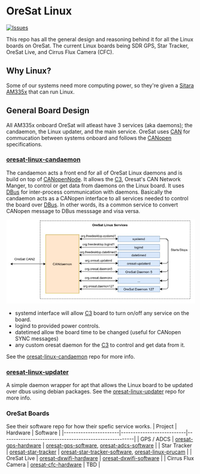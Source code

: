 # OreSat Linux
[![Issues](https://img.shields.io/github/issues/oresat/oresat-linux)](https://github.com/oresat/oresat-linux/issues)

This repo has all the general design and reasoning behind it for all the Linux boards on OreSat.
The current Linux boards being SDR GPS, Star Tracker, OreSat Live, and Cirrus Flux Camera (CFC).


## Why Linux?
Some of our systems need more computing power, so they're given a [Sitara AM335x] that can run Linux.


## General Board Design
All AM335x onboard OreSat will atleast have 3 services (aka daemons); the candaemon, the Linux updater, and the main service. 
OreSat uses [CAN] for commucation between systems onboard and follows the [CANopen] specifications.

### [oresat-linux-candaemon]
The candaemon acts a front end for all of OreSat Linux daemons and is build on top of [CANopenNode]. 
It allows the [C3], Oresat's CAN Network Manger, to control or get data from daemons on the Linux board. 
It uses [DBus] for inter-process communication with daemons. 
Basically the candaemon acts as a CANopen interface to all services needed to control the board over [DBus].
In other words, its a common service to convert CANopen message to DBus messsage and visa versa.

![](docs/oresat_linux_diagram.jpg)
- systemd interface will allow [C3] board to turn on/off any service on the board.
- logind to provided power controls.
- datetimed allow the board time to be changed (useful for CANopen SYNC messages)
- any custom oresat daemon for the [C3] to control and get data from it.


See the [oresat-linux-candaemon] repo for more info.

### [oresat-linux-updater]
A simple daemon wrapper for apt that allows the Linux board to be updated over dbus using debian packages.
See the [oresat-linux-updater] repo for more info.

### OreSat Boards
See their software repo for how their spefic service works.
| Project               | Hardware                  | Software                                              |
|-----------------------|---------------------------|-------------------------------------------------------|
| GPS / ADCS            | [oresat-gps-hardware]     | [oresat-gps-software], [oresat-adcs-software]         |
| Star Tracker          | [oresat-star-tracker]     | [oresat-star-tracker-software], [oresat-linux-prucam] |
| OreSat Live           | [oresat-dxwifi-hardware]  | [oresat-dxwifi-software]                              |
| Cirrus Flux Camera    | [oresat-cfc-hardware]     | TBD                                                   |


<!-- OreSat repos -->
[oresat-adcs-software]:https://github.com/oresat/oresat-adcs-software
[oresat-gps-software]:https://github.com/oresat/oresat-gps-software
[oresat-gps-hardware]:https://github.com/oresat/oresat-gps-hardware
[oresat-star-tracker]:https://github.com/oresat/oresat-star-tracker
[oresat-star-tracker-software]:https://github.com/oresat/oresat-star-tracker-software
[oresat-dxwifi-hardware]:https://github.com/oresat/oresat-dxwifi-hardware
[oresat-dxwifi-software]:https://github.com/oresat/oresat-dxwifi-software
[oresat-cfc-hardware]:https://github.com/oresat/oresat-cfc-hardware
[oresat-linux-candaemon]:https://github.com/oresat/oresat-linux-candaemon
[oresat-linux-updater]:https://github.com/oresat/oresat-linux-updater
[oresat-linux-prucam]:https://github.com/oresat/oresat-linux-prucam
[C3]:https://github.com/oresat/oresat-c3

<!-- Other repos -->
[CANopenNode]:https://github.com/CANopenNode/CANopenNode

<!-- Other links -->
[CAN]:https://en.wikipedia.org/wiki/CAN_bus
[CANopen]:https://en.wikipedia.org/wiki/CANopen
[DBus]:https://en.wikipedia.org/wiki/D-Bus
[Sitara AM335x]:https://www.ti.com/processors/sitara-arm/am335x-cortex-a8/overview.html
